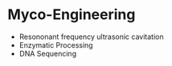 # Myco-Engineering

* Resononant frequency ultrasonic cavitation
* Enzymatic Processing
* DNA Sequencing


